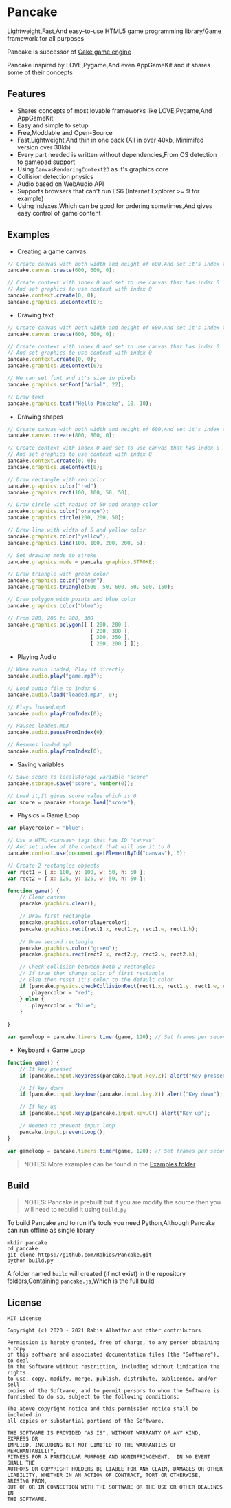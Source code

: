 # Pancake
Lightweight,Fast,And easy-to-use HTML5 game programming library/Game framework for all purposes

Pancake is successor of [Cake game engine](https://github.com/Cake-Engine/Cake)

Pancake inspired by LOVE,Pygame,And even AppGameKit and it shares some of their concepts

## Features
- Shares concepts of most lovable frameworks like LOVE,Pygame,And AppGameKit
- Easy and simple to setup
- Free,Moddable and Open-Source
- Fast,Lightweight,And thin in one pack (All in over 40kb, Minimifed version over 30kb)
- Every part needed is written without dependencies,From OS detection to gamepad support
- Using `CanvasRenderingContext2D` as it's graphics core
- Collision detection physics
- Audio based on WebAudio API
- Supports browsers that can't run ES6 (Internet Explorer >= 9 for example)
- Using indexes,Which can be good for ordering sometimes,And gives easy control of game content
 
## Examples
- Creating a game canvas
```javascript
// Create canvas with both width and height of 600,And set it's index to 0
pancake.canvas.create(600, 600, 0);

// Create context with index 0 and set to use canvas that has index 0
// And set graphics to use context with index 0
pancake.context.create(0, 0);
pancake.graphics.useContext(0);
```

- Drawing text
```javascript
// Create canvas with both width and height of 600,And set it's index to 0
pancake.canvas.create(600, 600, 0);

// Create context with index 0 and set to use canvas that has index 0
// And set graphics to use context with index 0
pancake.context.create(0, 0);
pancake.graphics.useContext(0);

// We can set font and it's size in pixels
pancake.graphics.setFont("Arial", 22);

// Draw text
pancake.graphics.text("Hello Pancake", 10, 10);
```

- Drawing shapes
```javascript
// Create canvas with both width and height of 600,And set it's index to 0
pancake.canvas.create(800, 800, 0);

// Create context with index 0 and set to use canvas that has index 0
// And set graphics to use context with index 0
pancake.context.create(0, 0);
pancake.graphics.useContext(0);

// Draw rectangle with red color
pancake.graphics.color("red");
pancake.graphics.rect(100, 100, 50, 50);

// Draw circle with radius of 50 and orange color
pancake.graphics.color("orange");
pancake.graphics.circle(200, 200, 50);

// Draw line with width of 5 and yellow color
pancake.graphics.color("yellow");
pancake.graphics.line(100, 100, 200, 200, 5);

// Set drawing mode to stroke
pancake.graphics.mode = pancake.graphics.STROKE;

// Draw triangle with green color
pancake.graphics.color("green");
pancake.graphics.triangle(500, 50, 600, 50, 500, 150);

// Draw polygon with points and blue color
pancake.graphics.color("blue");

// From 200, 200 to 200, 300
pancake.graphics.polygon([ [ 200, 200 ],
                           [ 200, 300 ],
                           [ 300, 350 ],
                           [ 200, 200 ] ]);
```

- Playing Audio
```javascript
// When audio loaded, Play it directly
pancake.audio.play("game.mp3");

// Load audio file to index 0
pancake.audio.load("loaded.mp3", 0);

// Plays loaded.mp3
pancake.audio.playFromIndex(0);

// Pauses loaded.mp3
pancake.audio.pauseFromIndex(0);

// Resumes loaded.mp3
pancake.audio.playFromIndex(0);
```

- Saving variables
```javascript
// Save score to localStorage variable "score"
pancake.storage.save("score", Number(0));

// Load it,It gives score value which is 0
var score = pancake.storage.load("score");
```

- Physics + Game Loop
```javascript
var playercolor = "blue";

// Use a HTML <canvas> tags that has ID "canvas"
// And set index of the context that will use it to 0
pancake.context.use(document.getElementById("canvas"), 0);

// Create 2 rectangles objects
var rect1 = { x: 100, y: 100, w: 50, h: 50 };
var rect2 = { x: 125, y: 125, w: 50, h: 50 };

function game() {
    // Clear canvas
    pancake.graphics.clear();

    // Draw first rectangle
    pancake.graphics.color(playercolor);
    pancake.graphics.rect(rect1.x, rect1.y, rect1.w, rect1.h);
    
    // Draw second rectangle
    pancake.graphics.color("green");
    pancake.graphics.rect(rect2.x, rect2.y, rect2.w, rect2.h);

    // Check collision between both 2 rectangles
    // If true then change color of first rectangle
    // Else then reset it's color to the default color
    if (pancake.physics.checkCollisionRect(rect1.x, rect1.y, rect1.w, rect1.h, rect2.x, rect2.y, rect2.w, rect2.h)) {
        playercolor = "red";
    } else {
        playercolor = "blue";
    }
    
}

var gameloop = pancake.timers.timer(game, 120); // Set frames per second to 120
```

- Keyboard + Game Loop
```javascript
function game() {
    // If key pressed
    if (pancake.input.keypress(pancake.input.key.Z)) alert("Key pressed");

    // If key down
    if (pancake.input.keydown(pancake.input.key.X)) alert("Key down");

    // If key up
    if (pancake.input.keyup(pancake.input.key.C)) alert("Key up");

    // Needed to prevent input loop
    pancake.input.preventLoop();
}

var gameloop = pancake.timers.timer(game, 120); // Set frames per second to 120
```

> NOTES: More examples can be found in the [Examples folder](https://github.com/Rabios/Pancake/tree/master/examples)

## Build

> NOTES: Pancake is prebuilt but if you are modify the source then you will need to rebuild it using `build.py`

To build Pancake and to run it's tools you need Python,Although Pancake can run offline as single library

```
mkdir pancake
cd pancake
git clone https://github.com/Rabios/Pancake.git
python build.py
```
A folder named `build` will created (if not exist) in the repository folders,Containing `pancake.js`,Which is the full build

## License
```
MIT License

Copyright (c) 2020 - 2021 Rabia Alhaffar and other contributors

Permission is hereby granted, free of charge, to any person obtaining a copy
of this software and associated documentation files (the "Software"), to deal
in the Software without restriction, including without limitation the rights
to use, copy, modify, merge, publish, distribute, sublicense, and/or sell
copies of the Software, and to permit persons to whom the Software is
furnished to do so, subject to the following conditions:

The above copyright notice and this permission notice shall be included in
all copies or substantial portions of the Software.

THE SOFTWARE IS PROVIDED "AS IS", WITHOUT WARRANTY OF ANY KIND, EXPRESS OR
IMPLIED, INCLUDING BUT NOT LIMITED TO THE WARRANTIES OF MERCHANTABILITY,
FITNESS FOR A PARTICULAR PURPOSE AND NONINFRINGEMENT.  IN NO EVENT SHALL THE
AUTHORS OR COPYRIGHT HOLDERS BE LIABLE FOR ANY CLAIM, DAMAGES OR OTHER
LIABILITY, WHETHER IN AN ACTION OF CONTRACT, TORT OR OTHERWISE, ARISING FROM,
OUT OF OR IN CONNECTION WITH THE SOFTWARE OR THE USE OR OTHER DEALINGS IN
THE SOFTWARE.
```
